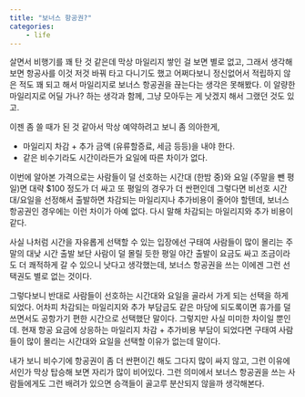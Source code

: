 ```yaml
---
title: "보너스 항공권?"
categories:
    - life
---
```


살면서 비행기를 꽤 탄 것 같은데 막상 마일리지 쌓인 걸 보면 별로 없고, 그래서 생각해보면 항공사를 이것 저것 바꿔 타고 다니기도 했고 어쩌다보니 정신없어서 적립하지 않은 적도 꽤 되고 해서 마일리지로 보너스 항공권을 끊는다는 생각은 못해봤다. 이 알량한 마일리지로 어딜 가나? 하는 생각과 함께, 그냥 모아두는 게 낫겠지 해서 그랬던 것도 있고.

이젠 좀 쓸 때가 된 것 같아서 막상 예약하려고 보니 좀 의아한게, 
- 마일리지 차감 + 추가 금액 (유류할증료, 세금 등등)을 내야 한다.
- 같은 비수기라도 시간이라든가 요일에 따른 차이가 없다.

이번에 알아본 가격으로는 사람들이 덜 선호하는 시간대 (한밤 중)와 요일 (주말을 뺀 평일)면 대략 $100 정도가 더 싸고 또 평일의 경우가 더 싼편인데 그렇다면 비선호 시간대/요일을 선정해서 출발하면 차감되는 마일리지나 추가비용이 줄어야 할텐데, 보너스 항공권인 경우에는 이런 차이가 아예 없다. 다시 말해 차감되는 마일리지와 추가 비용이 같다. 

사실 나처럼 시간을 자유롭게 선택할 수 있는 입장에선 구태여 사람들이 많이 몰리는 주말의 대낮 시간 출발 보단 사람이 덜 몰릴 듯한 평일 야간 출발이 요금도 싸고 조금이라도 더 쾌적하게 갈 수 있으니 낫다고 생각했는데, 보너스 항공권을 쓰는 이에겐 그런 선택권도 별로 없는 것이다. 

그렇다보니 반대로 사람들이 선호하는 시간대와 요일을 골라서 가게 되는 선택을 하게 되었다. 어차피 차감되는 마일리지와 추가 부담금도 같은 마당에 되도록이면 휴가를 덜 쓰면서도 공항가기 편한 시간으로 선택했단 말이다. 그렇지만 사실 미미한 차이일 뿐인데. 현재 항공 요금에 상응하는 마일리지 차감 + 추가비용 부담이 되었다면 구태여 사람들이 많이 몰리는 시간대와 요일을 선택할 이유가 없는데 말이다.

내가 보니 비수기에 항공권이 좀 더 싼편이긴 해도 그다지 많이 싸지 않고, 그런 이유에서인가 막상 탑승해 보면 자리가 많이 비어있다. 그런 의미에서 보너스 항공권을 쓰는 사람들에게도 그런 배려가 있으면 승객들이 골고루 분산되지 않을까 생각해본다. 